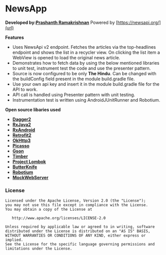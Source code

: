 NewsApp
=======

**Developed by:[Prashanth Ramakrishnan](prashanth_r03@yahoo.co.in)**
Powered by [https://newsapi.org/](url)


**Features**
- Uses NewsApi v2 endpoint. Fetches the articles via the top-headlines endpoint and shows the list in a recycler view. On clicking the list item a WebView is opened to load the original news article.
- Demonstrates how to fetch data by using the below mentioned libraries to unit test, instrument test the code and use the presenter pattern.
- Source is now configured to be only **The Hindu**. Can be changed with the buildConfig field present in the module build.gradle file.
- Use your own api key and insert it in the module build.gradle file for the API to work.
- API call is handled using Presenter pattern with unit testing.
- Instrumentation test is written using AndroidJUnitRunner and Robotium.

**Open source libaries used**
- **[Dagger2](https://github.com/google/dagger)**
- **[RxJava2](https://github.com/ReactiveX/RxJava)**
- **[RxAndroid](https://github.com/ReactiveX/RxAndroid)**
- **[Retrofit2](https://github.com/square/retrofit)**
- **[OkHttp3](https://github.com/square/okhttp)**
- **[Picasso](https://github.com/square/picasso)**
- **[Gson](https://github.com/google/gson)**
- **[Timber](https://github.com/JakeWharton/timber)**
- **[Project Lombok](https://projectlombok.org)**
- **[ButterKnife](https://github.com/JakeWharton/butterknife)**
- **[Robotium](https://github.com/RobotiumTech/robotium)**
- **[MockWebServer](https://github.com/square/okhttp/tree/master/mockwebserver)**

### License

    Licensed under the Apache License, Version 2.0 (the "License");
    you may not use this file except in compliance with the License.
    You may obtain a copy of the License at

       http://www.apache.org/licenses/LICENSE-2.0

    Unless required by applicable law or agreed to in writing, software
    distributed under the License is distributed on an "AS IS" BASIS,
    WITHOUT WARRANTIES OR CONDITIONS OF ANY KIND, either express or implied.
    See the License for the specific language governing permissions and
    limitations under the License.